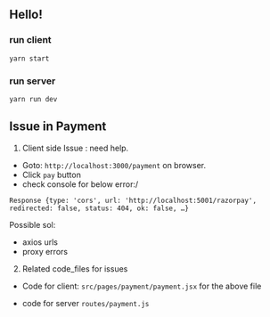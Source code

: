 ## Hello!

### run client

```
yarn start
```

### run server

```
yarn run dev
```


## Issue in Payment

1. Client side Issue : need help.
- Goto: `http://localhost:3000/payment` on browser.
- Click `pay` button
- check console for below error:/

```
Response {type: 'cors', url: 'http://localhost:5001/razorpay', redirected: false, status: 404, ok: false, …}
```
Possible sol:
- axios urls
- proxy errors

2. Related code_files for issues

- Code for client:
`src/pages/payment/payment.jsx` for the above file

- code for server
`routes/payment.js`


<!-- //connecting backend
https://codepen.io/soumitraghosh99/pen/xxameKJ?editors=1100  ''f f


//react js stying guide airbnb
simple file upload: https://codesandbox.io/s/lkkjpr5r7?file=/index.js

//multiple files
//REST formik form button: https://reacthustle.com/blog/tutorial-how-to-reset-formik-form

//multer multi file upload: https://www.bezkoder.com/node-js-upload-store-images-mongodb/
<img src={process.env.PUBLIC_URL + '/logo.png'} alt="Logo" />  for public assets storing small bundle size -->
